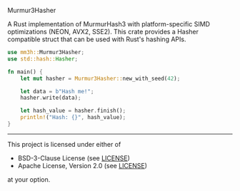 Murmur3Hasher

A Rust implementation of MurmurHash3 with platform-specific SIMD optimizations (NEON, AVX2, SSE2). This crate provides a Hasher compatible struct that can be used with Rust's hashing APIs.

```rust
use mm3h::Murmur3Hasher;
use std::hash::Hasher;

fn main() {
    let mut hasher = Murmur3Hasher::new_with_seed(42);

    let data = b"Hash me!";
    hasher.write(data);

    let hash_value = hasher.finish();
    println!("Hash: {}", hash_value);
}
```

----

This project is licensed under either of

- BSD-3-Clause License (see [LICENSE](LICENSE.md))
- Apache License, Version 2.0 (see [LICENSE](LICENSE-APACHE.md))

at your option.
